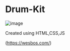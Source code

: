 # Drum-Kit

![image](https://github.com/user-attachments/assets/86de688c-8cfd-4547-b7a4-72ddca81a356)


Created using HTML,CSS,JS

(https://wesbos.com/)

